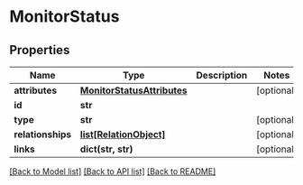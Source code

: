 # MonitorStatus

## Properties
Name | Type | Description | Notes
------------ | ------------- | ------------- | -------------
**attributes** | [**MonitorStatusAttributes**](MonitorStatusAttributes.md) |  | [optional] 
**id** | **str** |  | 
**type** | **str** |  | [optional] 
**relationships** | [**list[RelationObject]**](RelationObject.md) |  | [optional] 
**links** | **dict(str, str)** |  | [optional] 

[[Back to Model list]](../README.md#documentation-for-models) [[Back to API list]](../README.md#documentation-for-api-endpoints) [[Back to README]](../README.md)


